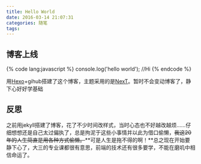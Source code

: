 ```yaml
---
title: Hello World
date: 2016-03-14 21:07:31
categories: 随笔
tags: 
---
```


## 博客上线

{% code lang:javascript %}
console.log('hello world'); //Hi
{% endcode %}

用[Hexo](https://hexo.io/)+gihub搭建了这个博客，主题采用的是[NexT](http://theme-next.iissnan.com/)。暂时不会变动博客了，静下心好好学基础

<!-- More -->

## 反思

之前用jekyll搭建了博客，花了不少时间改样式，当时心态也不好越改越烦……仔细想想还是自己太过偏执了，总是拘泥于这些小事情并以此为借口偷懒，<del>我这20年的人生简直是用各种方式偷懒。</del>**可是人生是拖不得的啊！**总之现在开始要静下心了，大三的专业课都很有意思，前端的技术还有很多要学，不能在磨叽中相信命运了。
